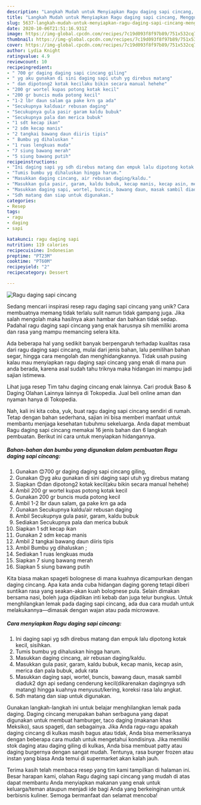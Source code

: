 ```yaml
---
description: "Langkah Mudah untuk Menyiapkan Ragu daging sapi cincang, Menggugah Selera"
title: "Langkah Mudah untuk Menyiapkan Ragu daging sapi cincang, Menggugah Selera"
slug: 5637-langkah-mudah-untuk-menyiapkan-ragu-daging-sapi-cincang-menggugah-selera
date: 2020-10-06T21:51:16.931Z
image: https://img-global.cpcdn.com/recipes/7c19d093f8f97b89/751x532cq70/ragu-daging-sapi-cincang-foto-resep-utama.jpg
thumbnail: https://img-global.cpcdn.com/recipes/7c19d093f8f97b89/751x532cq70/ragu-daging-sapi-cincang-foto-resep-utama.jpg
cover: https://img-global.cpcdn.com/recipes/7c19d093f8f97b89/751x532cq70/ragu-daging-sapi-cincang-foto-resep-utama.jpg
author: Lydia Knight
ratingvalue: 4.9
reviewcount: 10
recipeingredient:
- " 700 gr daging daging sapi cincang giling"
- " yg aku gunakan di sini daging sapi utuh yg direbus matang"
- " dan dipotong2 kotak kecilaku bikin secara manual hehehe"
- "200 gr wortel kupas potong kotak kecil"
- "200 gr buncis muda potong kecil"
- "1-2 lbr daun salam ga pake krn ga ada"
- "Secukupnya kalduair rebusan daging"
- "Secukupnya gula pasir garam kaldu bubuk"
- "Secukupnya pala dan merica bubuk"
- "1 sdt kecap ikan"
- "2 sdm kecap manis"
- "2 tangkai bawang daun diiris tipis"
- " Bumbu yg dihaluskan "
- "1 ruas lengkuas muda"
- "7 siung bawang merah"
- "5 siung bawang putih"
recipeinstructions:
- "Ini daging sapi yg sdh direbus matang dan empuk lalu dipotong kotak kecil, sisihkan."
- "Tumis bumbu yg dihaluskan hingga harum."
- "Masukkan daging cincang, air rebusan daging/kaldu."
- "Masukkan gula pasir, garam, kaldu bubuk, kecap manis, kecap asin, merica dan pala bubuk, aduk rata"
- "Masukkan daging sapi, wortel, buncis, bawang daun, masak sambil diaduk2 dgn api sedang cenderung kecil(dikarenakan dagingnya sdh matang) hingga kuahnya menyusut/kering, koreksi rasa lalu angkat."
- "Sdh matang dan siap untuk digunakan."
categories:
- Resep
tags:
- ragu
- daging
- sapi

katakunci: ragu daging sapi 
nutrition: 119 calories
recipecuisine: Indonesian
preptime: "PT23M"
cooktime: "PT60M"
recipeyield: "2"
recipecategory: Dessert

---
```



![Ragu daging sapi cincang](https://img-global.cpcdn.com/recipes/7c19d093f8f97b89/751x532cq70/ragu-daging-sapi-cincang-foto-resep-utama.jpg)

Sedang mencari inspirasi resep ragu daging sapi cincang yang unik? Cara membuatnya memang tidak terlalu sulit namun tidak gampang juga. Jika salah mengolah maka hasilnya akan hambar dan bahkan tidak sedap. Padahal ragu daging sapi cincang yang enak harusnya sih memiliki aroma dan rasa yang mampu memancing selera kita.

Ada beberapa hal yang sedikit banyak berpengaruh terhadap kualitas rasa dari ragu daging sapi cincang, mulai dari jenis bahan, lalu pemilihan bahan segar, hingga cara mengolah dan menghidangkannya. Tidak usah pusing kalau mau menyiapkan ragu daging sapi cincang yang enak di mana pun anda berada, karena asal sudah tahu triknya maka hidangan ini mampu jadi sajian istimewa.

Lihat juga resep Tim tahu daging cincang enak lainnya. Cari produk Baso &amp; Daging Olahan Lainnya lainnya di Tokopedia. Jual beli online aman dan nyaman hanya di Tokopedia.


Nah, kali ini kita coba, yuk, buat ragu daging sapi cincang sendiri di rumah. Tetap dengan bahan sederhana, sajian ini bisa memberi manfaat untuk membantu menjaga kesehatan tubuhmu sekeluarga. Anda dapat membuat Ragu daging sapi cincang memakai 16 jenis bahan dan 6 langkah pembuatan. Berikut ini cara untuk menyiapkan hidangannya.

<!--inarticleads1-->

##### Bahan-bahan dan bumbu yang digunakan dalam pembuatan Ragu daging sapi cincang:

1. Gunakan  😊700 gr daging daging sapi cincang giling,
1. Gunakan  😊yg aku gunakan di sini daging sapi utuh yg direbus matang
1. Siapkan  😊dan dipotong2 kotak kecil(aku bikin secara manual hehehe)
1. Ambil 200 gr wortel kupas potong kotak kecil
1. Gunakan 200 gr buncis muda potong kecil
1. Ambil 1-2 lbr daun salam, ga pake krn ga ada
1. Gunakan Secukupnya kaldu/air rebusan daging
1. Ambil Secukupnya gula pasir, garam, kaldu bubuk
1. Sediakan Secukupnya pala dan merica bubuk
1. Siapkan 1 sdt kecap ikan
1. Gunakan 2 sdm kecap manis
1. Ambil 2 tangkai bawang daun diiris tipis
1. Ambil  Bumbu yg dihaluskan ;
1. Sediakan 1 ruas lengkuas muda
1. Siapkan 7 siung bawang merah
1. Siapkan 5 siung bawang putih


Kita biasa makan spageti bolognese di mana kuahnya dicampurkan dengan daging cincang. Apa kata anda cuba hidangan daging goreng tetapi diberi suntikan rasa yang seakan-akan kuah bolognese pula. Selain dimakan bersama nasi, boleh juga dijadikan inti kebab dan juga telur bungkus. Untuk menghilangkan lemak pada daging sapi cincang, ada dua cara mudah untuk melakukannya—dimasak dengan wajan atau pada microwave. 

<!--inarticleads2-->

##### Cara menyiapkan Ragu daging sapi cincang:

1. Ini daging sapi yg sdh direbus matang dan empuk lalu dipotong kotak kecil, sisihkan.
1. Tumis bumbu yg dihaluskan hingga harum.
1. Masukkan daging cincang, air rebusan daging/kaldu.
1. Masukkan gula pasir, garam, kaldu bubuk, kecap manis, kecap asin, merica dan pala bubuk, aduk rata
1. Masukkan daging sapi, wortel, buncis, bawang daun, masak sambil diaduk2 dgn api sedang cenderung kecil(dikarenakan dagingnya sdh matang) hingga kuahnya menyusut/kering, koreksi rasa lalu angkat.
1. Sdh matang dan siap untuk digunakan.


Gunakan langkah-langkah ini untuk belajar menghilangkan lemak pada daging. Daging cincang merupakan bahan serbaguna yang dapat digunakan untuk membuat hamburger, taco daging (makanan khas Meksiko), saus spageti, dan sebagainya. Jika Anda ragu-ragu apakah daging cincang di kulkas masih bagus atau tidak, Anda bisa memeriksanya dengan beberapa cara mudah untuk mengetahui kondisinya. Jika memiliki stok daging atau daging giling di kulkas, Anda bisa membuat patty atau daging burgernya dengan sangat mudah. Tentunya, rasa burger frozen atau instan yang biasa Anda temui di supermarket akan kalah jauh. 

Terima kasih telah membaca resep yang tim kami tampilkan di halaman ini. Besar harapan kami, olahan Ragu daging sapi cincang yang mudah di atas dapat membantu Anda menyiapkan makanan yang enak untuk keluarga/teman ataupun menjadi ide bagi Anda yang berkeinginan untuk berbisnis kuliner. Semoga bermanfaat dan selamat mencoba!
